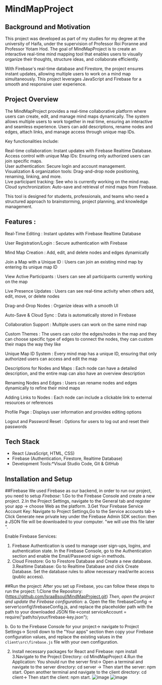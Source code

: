 # MindMapProject

## Background and Motivation

 This project was developed as part of my studies for my degree at the university of Haifa, under the supervision of Professor Roi Poranne  and Professor Yotam Hod. The goal of MindMapProject is to create an interactive real-time mind mapping tool that enables users to visually organize their thoughts, structure ideas, and collaborate efficiently.

With Firebase's real-time database and Firestore, the project ensures instant updates, allowing multiple users to work on a mind map simultaneously. This project leverages JavaScript and Firebase for a smooth and responsive user experience.


## Project Overview

The MindMapProject provides a real-time collaborative platform where users can create, edit, and manage mind maps dynamically. The system allows multiple users to work together in real time, ensuring an interactive and seamless experience. Users can add descriptions, rename nodes and edges, attach links, and manage access through unique map IDs.

Key functionalities include:

Real-time collaboration: Instant updates with Firebase Realtime Database.  
Access control with unique Map IDs: Ensuring only authorized users can join specific maps.  
User authentication: Secure login and account management.  
Visualization & organization tools: Drag-and-drop node positioning, renaming, linking, and more.  
Live participant tracking: See who is currently working on the mind map.  
Cloud synchronization: Auto-save and retrieval of mind maps from Firebase.  

This tool is designed for students, professionals, and teams who need a structured approach to brainstorming, project planning, and knowledge management.

## Features :

Real-Time Editing : Instant updates with Firebase Realtime Database  

User Registration/Login : Secure authentication with Firebase 

Mind Map Creation : Add, edit, and delete nodes and edges dynamically  

Join a Map with a Unique ID : Users can join an existing mind map by entering its unique map ID 

View Active Participants : Users can see all participants currently working on the map  

Live Presence Updates : Users can see real-time activity when others add, edit, move, or delete nodes  

Drag-and-Drop Nodes : Organize ideas with a smooth UI 

Auto-Save & Cloud Sync : Data is automatically stored in Firebase  

Collaboration Support : Multiple users can work on the same mind map 

Custom Themes : The users can color the edges/nodes in the map and they can choose specific type of edges to connect the nodes, they can custom their maps the way they like   

Unique Map ID System : Every mind map has a unique ID, ensuring that only authorized users can access and edit the map  

Descriptions for Nodes and Maps : Each node can have a detailed description, and the entire map can also have an overview description  

Renaming Nodes and Edges : Users can rename nodes and edges dynamically to refine their mind maps  

Adding Links to Nodes : Each node can include a clickable link to external resources or references  

Profile Page : Displays user information and provides editing options  

Logout and Password Reset : Options for users to log out and reset their passwords  



##  Tech Stack
- React (JavaScript, HTML, CSS) 
- Firebase (Authentication, Firestore, Realtime Database)  
- Development Tools:*Visual Studio Code, Git & GitHub  


## Installation and Setup

##Firebase
We used Firebase as our backend, in order to run our project, you need to setup *Firebase*:
1.Go to the Firebase Console and create a new project.
2.In the Project Settings, navigate to the General tab and register your app -> choose Web as the platform.
3.Get Your Firebase Service Account Key:
Navigate to Project Settings,Go to the Service accounts tab-> Click Generate new private key under the Firebase Admin SDK section:
then a JSON file will be downloaded to your computer. 
"we will use this file later ".

Enable Firebase Services:
1. Firebase Authentication is used to manage user sign-ups, logins, and authentication state.
In the Firebase Console, go to the Authentication section and enable the Email/Password sign-in methods.
2. Cloud Firestore:
Go to Firestore Database and Create a new database.
3.Realtime Database:
Go to Realtime Database and click Create Database.
Set the database rules to allow necessary read/write access (public access).

##Run the project:
After you set up Firebase, you can follow these steps to run the project:
1.Clone the Repository: (https://github.com/IsraaBsoul/MindMapProject.git)
*Then, open the project and update the Firebase configuration:*
   a. Open the file: firebaseConfig -> server\config\firebaseConfig.js, 
   and replace the placeholder path with the path to your downloaded JSON file->const serviceAccount = require("path/to/your/firebase-key.json");

   b. Go to the Firebase Console for your project-> navigate to Project Settings-> Scroll down to the "Your apps" section
   then copy your Firebase configuration values, and replace the existing values in the `client\src\firebase.js` file with your own configuration.

2. Install necessary packages for React and Firebase: npm install
3.Navigate to the Project Directory: cd MindMapProject
4.Run the Application:
You should run the server first-> Open a terminal and navigate to the server directory: cd server -> Then start the server: npm start.
Open another terminal and navigate to the client directory: cd client-> Then start the client: npm start.
![image](https://github.com/user-attachments/assets/49893958-7f81-4962-babe-63924c6a28e2)
![image](https://github.com/user-attachments/assets/a9b21526-e727-4fbb-a4cd-60287292ddfb)



